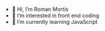- 👋 Hi, I’m Roman Mortis
- 👀 I’m interested in front end coding
- 🌱 I’m currently learning JavaScript




